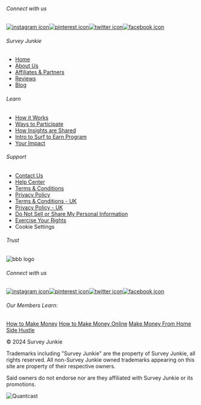 [](https://www.surveyjunkie.com/)

###### Connect with us

 [![instagram icon](https://www.surveyjunkie.com/assets/images/home/instagram.png)](https://www.instagram.com/surveyjunkie)[![pinterest icon](https://www.surveyjunkie.com/assets/images/home/pinterest.png)](https://www.pinterest.com/surveyjunkie)[![twitter icon](https://www.surveyjunkie.com/assets/images/home/twitter.png)](https://twitter.com/surveyjunkie)[![facebook icon](https://www.surveyjunkie.com/assets/images/home/facebook.png)](https://www.facebook.com/surveyjunkie)

###### Survey Junkie

* [Home](https://www.surveyjunkie.com/)
* [About Us](https://www.surveyjunkie.com/about-us)
* [Affiliates & Partners](https://www.surveyjunkie.com/partnerships)
* [Reviews](https://www.surveyjunkie.com/reviews)
* [Blog](https://www.surveyjunkie.com/blog/)

###### Learn

* [How it Works](https://www.surveyjunkie.com/how-it-works)
* [Ways to Participate](https://www.surveyjunkie.com/ways-to-participate)
* [How Insights are Shared](https://www.surveyjunkie.com/how-insights-are-shared)
* [Intro to Surf to Earn Program](https://www.surveyjunkie.com/pulse-program)
* [Your Impact](https://www.surveyjunkie.com/your-impact)

###### Support

* [Contact Us](https://www.surveyjunkie.com/help?show=contact-us)
* [Help Center](https://www.surveyjunkie.com/help)
* [Terms & Conditions](https://www.surveyjunkie.com/terms)
* [Privacy Policy](https://www.surveyjunkie.com/privacy)
* [Terms & Conditions - UK](https://app.surveyjunkie.uk/help/terms)
* [Privacy Policy - UK](https://app.surveyjunkie.uk/help/privacy)
* [Do Not Sell or Share My Personal Information](https://privacyportal-cdn.onetrust.com/dsarwebform/8b68dfee-6954-490c-a365-b74dfb0bf235/caa7addb-eb56-4b4d-a57f-8038ce071190.html)
* [Exercise Your Rights](https://privacyportal-cdn.onetrust.com/dsarwebform/8b68dfee-6954-490c-a365-b74dfb0bf235/caa7addb-eb56-4b4d-a57f-8038ce071190.html)
* Cookie Settings

###### Trust

![bbb logo](https://www.surveyjunkie.com/assets/images/home/bbb-logo.webp)

###### Connect with us

 [![instagram icon](https://www.surveyjunkie.com/assets/images/home/instagram.png)](https://www.instagram.com/surveyjunkie)[![pinterest icon](https://www.surveyjunkie.com/assets/images/home/pinterest.png)](https://www.pinterest.com/surveyjunkie)[![twitter icon](https://www.surveyjunkie.com/assets/images/home/twitter.png)](https://twitter.com/surveyjunkie)[![facebook icon](https://www.surveyjunkie.com/assets/images/home/facebook.png)](https://www.facebook.com/surveyjunkie)

###### Our Members Learn:

[How to Make Money](https://www.surveyjunkie.com/blog/ways-make-money-online-offline/) [How to Make Money Online](https://www.surveyjunkie.com/blog/ways-to-make-money-online/) [Make Money From Home](https://www.surveyjunkie.com/blog/ways-to-make-money-from-home/) [Side Hustle](https://www.surveyjunkie.com/blog/ideas-for-your-next-side-hustle/)

© 2024 Survey Junkie

Trademarks including "Survey Junkie" are the property of Survey Junkie, all rights reserved. All non-Survey Junkie owned trademarks appearing on this site are property of their respective owners.

Said owners do not endorse nor are they affiliated with Survey Junkie or its promotions.

![Quantcast](//pixel.quantserve.com/pixel/p-VRnFZTh4gCyJz.gif)